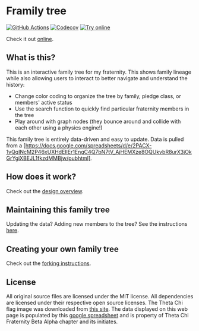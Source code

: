 # Framily tree

[![GitHub Actions][Actions badge]][GitHub Workflow]
[![Codecov][Codecov badge]][Codecov link]
[![Try online](https://img.shields.io/badge/try_it-online!-yellow.svg?style=flat-square)][GitHub Pages]

Check it out [online][GitHub Pages].

## What is this?

This is an interactive family tree for my fraternity. This shows family lineage
while also allowing users to interact to better navigate and understand the
history:

 * Change color coding to organize the tree by family, pledge class, or members'
   active status
 * Use the search function to quickly find particular fraternity members in the
   tree
 * Play around with graph nodes (they bounce around and collide with each other
   using a physics engine!)

This family tree is entirely data-driven and easy to update. Data is pulled from
a [https://docs.google.com/spreadsheets/d/e/2PACX-1vQqINcM2P46xUXHdEIlEr1EngC4Q7bN7tV_AjHEMXze8OQUkvbR8urX3jOkGrYgiXBEJL1fkzdMMBjw/pubhtml].

## How does it work?

Check out the [design overview](https://github.com/nfischer/framily-tree/wiki/Design).

## Maintaining this family tree

Updating the data? Adding new members to the tree? See the instructions
[here](https://github.com/nfischer/framily-tree/wiki/Updating-data-(adding-new-members)).

## Creating your own family tree

Check out the [forking
instructions](https://github.com/nfischer/framily-tree/wiki/Forking-instructions).

## License

All original source files are licensed under the MIT license. All dependencies
are licensed under their respective open source licenses. The Theta Chi flag
image was downloaded from [this
site](https://upload.wikimedia.org/wikipedia/en/d/df/OX_Flag.png). The data
displayed on this web page is populated by this [google spreadsheet] and is
property of Theta Chi Fraternity Beta Alpha chapter and its initiates.

<!--
  Forking instructions: if you are forking this project for your own
  fraternity, you will need to change these links to point to the right data for
  your project:
-->

[Actions badge]: https://img.shields.io/github/actions/workflow/status/nfischer/framily-tree/main.yml?style=flat-square&logo=github
[GitHub Workflow]: https://github.com/nfischer/framily-tree/actions/workflows/main.yml
[GitHub Pages]: https://nfischer.github.io/framily-tree
[Codecov badge]: https://img.shields.io/codecov/c/github/nfischer/framily-tree/main.svg?style=flat-square&label=coverage
[Codecov link]: https://codecov.io/gh/nfischer/framily-tree
[google spreadsheet]: https://docs.google.com/spreadsheets/d/1h6dVJKtETWX3Kr9PT6EaLu0gGavdi8Gnj4IlX155pfY/edit?usp=sharing
